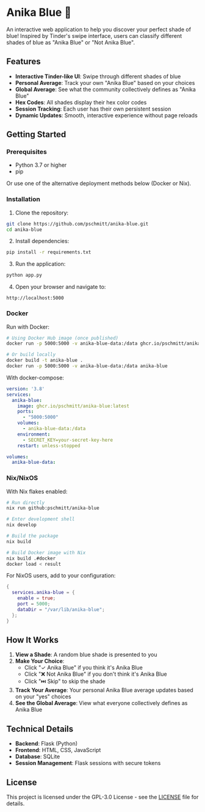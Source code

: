 # Anika Blue 💙

An interactive web application to help you discover your perfect shade of blue! Inspired by Tinder's swipe interface, users can classify different shades of blue as "Anika Blue" or "Not Anika Blue".

## Features

- **Interactive Tinder-like UI**: Swipe through different shades of blue
- **Personal Average**: Track your own "Anika Blue" based on your choices
- **Global Average**: See what the community collectively defines as "Anika Blue"
- **Hex Codes**: All shades display their hex color codes
- **Session Tracking**: Each user has their own persistent session
- **Dynamic Updates**: Smooth, interactive experience without page reloads

## Getting Started

### Prerequisites

- Python 3.7 or higher
- pip

Or use one of the alternative deployment methods below (Docker or Nix).

### Installation

1. Clone the repository:
```bash
git clone https://github.com/pschmitt/anika-blue.git
cd anika-blue
```

2. Install dependencies:
```bash
pip install -r requirements.txt
```

3. Run the application:
```bash
python app.py
```

4. Open your browser and navigate to:
```
http://localhost:5000
```

### Docker

Run with Docker:

```bash
# Using Docker Hub image (once published)
docker run -p 5000:5000 -v anika-blue-data:/data ghcr.io/pschmitt/anika-blue:latest

# Or build locally
docker build -t anika-blue .
docker run -p 5000:5000 -v anika-blue-data:/data anika-blue
```

With docker-compose:

```yaml
version: '3.8'
services:
  anika-blue:
    image: ghcr.io/pschmitt/anika-blue:latest
    ports:
      - "5000:5000"
    volumes:
      - anika-blue-data:/data
    environment:
      - SECRET_KEY=your-secret-key-here
    restart: unless-stopped

volumes:
  anika-blue-data:
```

### Nix/NixOS

With Nix flakes enabled:

```bash
# Run directly
nix run github:pschmitt/anika-blue

# Enter development shell
nix develop

# Build the package
nix build

# Build Docker image with Nix
nix build .#docker
docker load < result
```

For NixOS users, add to your configuration:

```nix
{
  services.anika-blue = {
    enable = true;
    port = 5000;
    dataDir = "/var/lib/anika-blue";
  };
}
```

## How It Works

1. **View a Shade**: A random blue shade is presented to you
2. **Make Your Choice**: 
   - Click "✓ Anika Blue" if you think it's Anika Blue
   - Click "❌ Not Anika Blue" if you don't think it's Anika Blue
   - Click "⏭️ Skip" to skip the shade
3. **Track Your Average**: Your personal Anika Blue average updates based on your "yes" choices
4. **See the Global Average**: View what everyone collectively defines as Anika Blue

## Technical Details

- **Backend**: Flask (Python)
- **Frontend**: HTML, CSS, JavaScript
- **Database**: SQLite
- **Session Management**: Flask sessions with secure tokens

## License

This project is licensed under the GPL-3.0 License - see the [LICENSE](LICENSE) file for details.
